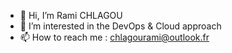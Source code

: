 - 👋 Hi, I’m Rami CHLAGOU
- 👀 I’m interested in the DevOps & Cloud approach 
- 📫 How to reach me : chlagourami@outlook.fr

<!---
ramichlagou/ramichlagou is a ✨ special ✨ repository because its `README.md` (this file) appears on your GitHub profile.
You can click the Preview link to take a look at your changes.
--->
